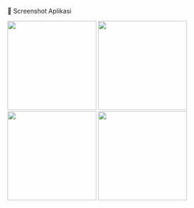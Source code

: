 📸 Screenshot Aplikasi
<p float="left"> <img src="https://github.com/user-attachments/assets/e6aa05b7-1374-4c7c-b622-9b77893db97c" width="200" /> <img src="https://github.com/user-attachments/assets/eb645b0d-73c8-494a-a211-b2cd9a39dccc" width="200" /> <img src="https://github.com/user-attachments/assets/3d91b5e4-fc46-4db6-9d32-fe2523ae9a3a" width="200" /> <img src="https://github.com/user-attachments/assets/3bbb9a36-19f5-48ec-b126-5a5c555a719c" width="200" /> </p>
